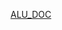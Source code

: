 [ALU_DOC](https://docs.google.com/document/d/1GVtOi7vplptckrVSP6LtPs1s3uKuv7ZU/edit?usp=drive_link&ouid=105197109232502579211&rtpof=true&sd=true)
